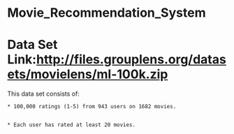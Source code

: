 # Movie_Recommendation_System

# Data Set Link:http://files.grouplens.org/datasets/movielens/ml-100k.zip


This data set consists of:


	* 100,000 ratings (1-5) from 943 users on 1682 movies. 
	
	
	* Each user has rated at least 20 movies. 
